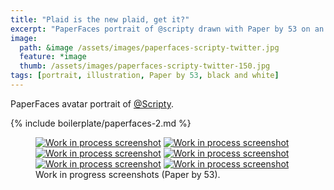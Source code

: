 ```yaml
---
title: "Plaid is the new plaid, get it?"
excerpt: "PaperFaces portrait of @scripty drawn with Paper by 53 on an iPad."
image: 
  path: &image /assets/images/paperfaces-scripty-twitter.jpg 
  feature: *image
  thumb: /assets/images/paperfaces-scripty-twitter-150.jpg
tags: [portrait, illustration, Paper by 53, black and white]
---
```


PaperFaces avatar portrait of <a href="http://twitter.com/Scripty">@Scripty</a>.

{% include boilerplate/paperfaces-2.md %}

<figure class="half">
	<a href="{{ site.url }}/assets/images/paperfaces-scripty-process-1-lg.jpg"><img src="{{ site.url }}/assets/images/paperfaces-scripty-process-1-600.jpg" alt="Work in process screenshot"></a>
	<a href="{{ site.url }}/assets/images/paperfaces-scripty-process-2-lg.jpg"><img src="{{ site.url }}/assets/images/paperfaces-scripty-process-2-600.jpg" alt="Work in process screenshot"></a>
	<a href="{{ site.url }}/assets/images/paperfaces-scripty-process-3-lg.jpg"><img src="{{ site.url }}/assets/images/paperfaces-scripty-process-3-600.jpg" alt="Work in process screenshot"></a>
	<a href="{{ site.url }}/assets/images/paperfaces-scripty-process-4-lg.jpg"><img src="{{ site.url }}/assets/images/paperfaces-scripty-process-4-600.jpg" alt="Work in process screenshot"></a>
	<a href="{{ site.url }}/assets/images/paperfaces-scripty-process-5-lg.jpg"><img src="{{ site.url }}/assets/images/paperfaces-scripty-process-5-600.jpg" alt="Work in process screenshot"></a>
	<a href="{{ site.url }}/assets/images/paperfaces-scripty-process-6-lg.jpg"><img src="{{ site.url }}/assets/images/paperfaces-scripty-process-6-600.jpg" alt="Work in process screenshot"></a>
	<figcaption>Work in progress screenshots (Paper by 53).</figcaption>
</figure>
